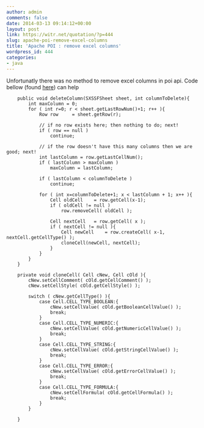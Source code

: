 ```yaml
---
author: admin
comments: false
date: 2014-03-13 09:14:12+00:00
layout: post
link: https://witr.net/quotation/?p=444
slug: apache-poi-remove-excel-columns
title: 'Apache POI : remove excel columns'
wordpress_id: 444
categories:
- java
---
```



Unfortunatly there was no method to remove excel columns in poi api.
Code bellow (found [here](http://pastebin.com/ff806298)) can help

    
    
        public void deleteColumn(SXSSFSheet sheet, int columnToDelete){        
            int maxColumn = 0;
            for ( int r=0; r < sheet.getLastRowNum()+1; r++ ){
                Row row     = sheet.getRow(r);
    
                // if no row exists here; then nothing to do; next!
                if ( row == null )
                    continue;
    
                // if the row doesn't have this many columns then we are good; next!
                int lastColumn = row.getLastCellNum();
                if ( lastColumn > maxColumn )
                    maxColumn = lastColumn;
    
                if ( lastColumn < columnToDelete )
                    continue;
    
                for ( int x=columnToDelete+1; x < lastColumn + 1; x++ ){
                    Cell oldCell    = row.getCell(x-1);
                    if ( oldCell != null )
                        row.removeCell( oldCell );
    
                    Cell nextCell   = row.getCell( x );
                    if ( nextCell != null ){
                        Cell newCell    = row.createCell( x-1, nextCell.getCellType() );
                        cloneCell(newCell, nextCell);
                    }
                }
            }
        }
    
        private void cloneCell( Cell cNew, Cell cOld ){
            cNew.setCellComment( cOld.getCellComment() );
            cNew.setCellStyle( cOld.getCellStyle() );
    
            switch ( cNew.getCellType() ){
                case Cell.CELL_TYPE_BOOLEAN:{
                    cNew.setCellValue( cOld.getBooleanCellValue() );
                    break;
                }
                case Cell.CELL_TYPE_NUMERIC:{
                    cNew.setCellValue( cOld.getNumericCellValue() );
                    break;
                }
                case Cell.CELL_TYPE_STRING:{
                    cNew.setCellValue( cOld.getStringCellValue() );
                    break;
                }
                case Cell.CELL_TYPE_ERROR:{
                    cNew.setCellValue( cOld.getErrorCellValue() );
                    break;
                }
                case Cell.CELL_TYPE_FORMULA:{
                    cNew.setCellFormula( cOld.getCellFormula() );
                    break;
                }
            }
    
        }
    



